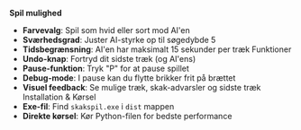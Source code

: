 **Spil mulighed**
* **Farvevalg**: Spil som hvid eller sort mod AI'en
* **Sværhedsgrad**: Juster AI-styrke op til søgedybde 5
* **Tidsbegrænsning**: AI'en har maksimalt 15 sekunder per træk
Funktioner
* **Undo-knap**: Fortryd dit sidste træk (og AI'ens)
* **Pause-funktion**: Tryk "P" for at pause spillet
* **Debug-mode**: I pause kan du flytte brikker frit på brættet
* **Visuel feedback**: Se mulige træk, skak-advarsler og sidste træk
Installation & Kørsel
* **Exe-fil**: Find `skakspil.exe` i `dist` mappen
* **Direkte kørsel**: Kør Python-filen for bedste performance
